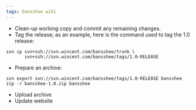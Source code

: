 ```yaml
---
tags: bansshee wiki
---
```


-   Clean-up working copy and commit any remaining changes.
-   Tag the release; as an example, here is the command used to tag the 1.0 release:

<!-- -->

    svn cp svn+ssh://svn.wincent.com/bansshee/trunk \
           svn+ssh://svn.wincent.com/bansshee/tags/1.0-RELEASE

-   Prepare an archive:

<!-- -->

    svn export svn://svn.wincent.com/bansshee/tags/1.0-RELEASE bansshee
    zip -r bansshee-1.0.zip bansshee

-   Upload archive
-   Update website
